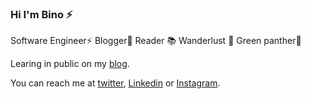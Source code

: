 ### Hi I'm Bino ⚡

Software Engineer⚡ Blogger🦄 Reader 📚 Wanderlust 🦋 Green panther🌱

Learing in public on my [blog](https://binovarghese.com/).

You can reach me at [twitter](https://twitter.com/iambinovarghese), [Linkedin](https://www.linkedin.com/in/bino-mathew-varghese-79ba6a21/) or [Instagram](https://www.instagram.com/binokochumolvarghese/).
